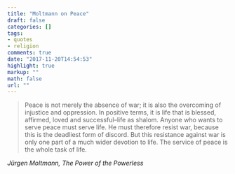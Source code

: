 ```yaml
---
title: "Moltmann on Peace"
draft: false
categories: []
tags:
- quotes 
- religion
comments: true
date: "2017-11-20T14:54:53"
highlight: true
markup: ""
math: false
url: ""
---
```


>Peace is not merely the absence of war; it is also the overcoming of injustice and oppression. In positive terms, it is life that is blessed, affirmed, loved and successful–life as shalom. Anyone who wants to serve peace must serve life. He must therefore resist war, because this is the deadliest form of discord. But this resistance against war is only one part of a much wider devotion to life. The service of peace is the whole task of life.

<cite>Jürgen Moltmann, The Power of the Powerless</cite>

